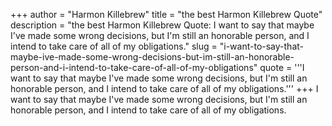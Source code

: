 +++
author = "Harmon Killebrew"
title = "the best Harmon Killebrew Quote"
description = "the best Harmon Killebrew Quote: I want to say that maybe I've made some wrong decisions, but I'm still an honorable person, and I intend to take care of all of my obligations."
slug = "i-want-to-say-that-maybe-ive-made-some-wrong-decisions-but-im-still-an-honorable-person-and-i-intend-to-take-care-of-all-of-my-obligations"
quote = '''I want to say that maybe I've made some wrong decisions, but I'm still an honorable person, and I intend to take care of all of my obligations.'''
+++
I want to say that maybe I've made some wrong decisions, but I'm still an honorable person, and I intend to take care of all of my obligations.
